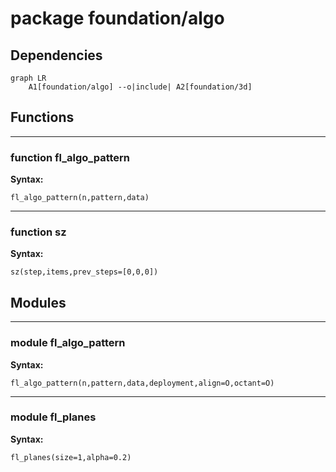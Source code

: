 # package foundation/algo


## Dependencies

```mermaid
graph LR
    A1[foundation/algo] --o|include| A2[foundation/3d]
```

## Functions


---

### function fl_algo_pattern

__Syntax:__

    fl_algo_pattern(n,pattern,data)

---

### function sz

__Syntax:__

    sz(step,items,prev_steps=[0,0,0])

## Modules


---

### module fl_algo_pattern

__Syntax:__

    fl_algo_pattern(n,pattern,data,deployment,align=O,octant=O)

---

### module fl_planes

__Syntax:__

    fl_planes(size=1,alpha=0.2)


